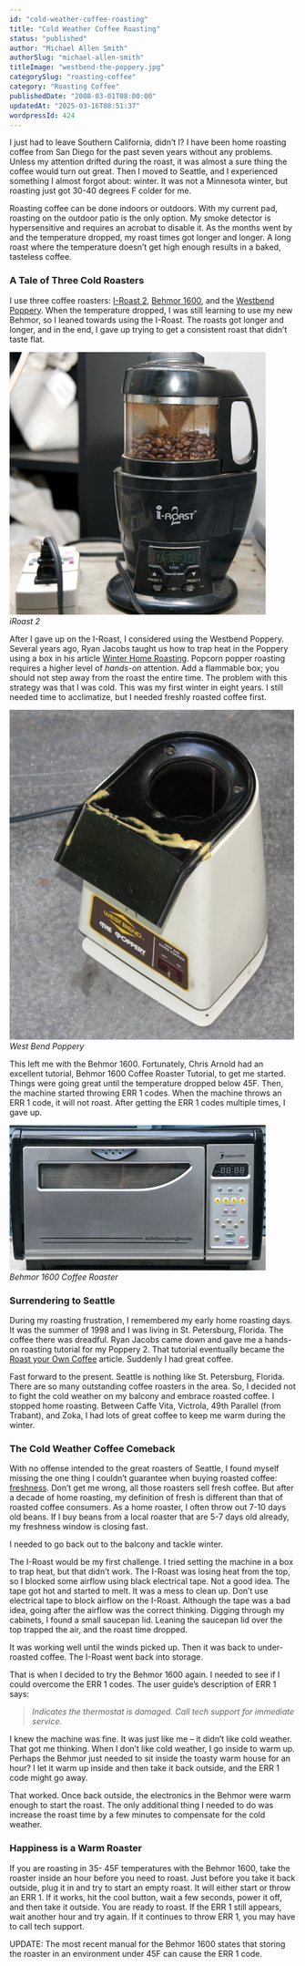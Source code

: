 ```yaml
---
id: "cold-weather-coffee-roasting"
title: "Cold Weather Coffee Roasting"
status: "published"
author: "Michael Allen Smith"
authorSlug: "michael-allen-smith"
titleImage: "westbend-the-poppery.jpg"
categorySlug: "roasting-coffee"
category: "Roasting Coffee"
publishedDate: "2008-03-01T08:00:00"
updatedAt: "2025-03-16T08:51:37"
wordpressId: 424
---
```


I just had to leave Southern California, didn’t I? I have been home roasting coffee from San Diego for the past seven years without any problems. Unless my attention drifted during the roast, it was almost a sure thing the coffee would turn out great. Then I moved to Seattle, and I experienced something I almost forgot about: winter. It was not a Minnesota winter, but roasting just got 30-40 degrees F colder for me.

Roasting coffee can be done indoors or outdoors. With my current pad, roasting on the outdoor patio is the only option. My smoke detector is hypersensitive and requires an acrobat to disable it. As the months went by and the temperature dropped, my roast times got longer and longer. A long roast where the temperature doesn’t get high enough results in a baked, tasteless coffee.

### A Tale of Three Cold Roasters

I use three coffee roasters: [I-Roast 2](http://ineedcoffee.com/roasting-coffee-in-a-popcorn-popper/), [Behmor 1600](http://ineedcoffee.com/behmor-1600-coffee-roaster-tutorial/), and the [Westbend Poppery](http://ineedcoffee.com/roasting-coffee-in-a-popcorn-popper/). When the temperature dropped, I was still learning to use my new Behmor, so I leaned towards using the I-Roast. The roasts got longer and longer, and in the end, I gave up trying to get a consistent roast that didn’t taste flat.

![iRoast2](roast41.jpg)  
*iRoast 2*

After I gave up on the I-Roast, I considered using the Westbend Poppery. Several years ago, Ryan Jacobs taught us how to trap heat in the Poppery using a box in his article [Winter Home Roasting](http://ineedcoffee.com/cold-weather-coffee-roasting/). Popcorn popper roasting requires a higher level of *hands-on* attention. Add a flammable box; you should not step away from the roast the entire time. The problem with this strategy was that I was cold. This was my first winter in eight years. I still needed time to acclimatize, but I needed freshly roasted coffee first.

![Westbend Poppery](westbend-the-poppery.jpg)  
*West Bend Poppery*

This left me with the Behmor 1600. Fortunately, Chris Arnold had an excellent tutorial, Behmor 1600 Coffee Roaster Tutorial, to get me started. Things were going great until the temperature dropped below 45F. Then, the machine started throwing ERR 1 codes. When the machine throws an ERR 1 code, it will not roast. After getting the ERR 1 codes multiple times, I gave up.

![behmor 1600](behmor1.jpg)  
*Behmor 1600 Coffee Roaster*

### Surrendering to Seattle

During my roasting frustration, I remembered my early home roasting days. It was the summer of 1998 and I was living in St. Petersburg, Florida. The coffee there was dreadful. Ryan Jacobs came down and gave me a hands-on roasting tutorial for my Poppery 2. That tutorial eventually became the [Roast your Own Coffee](http://ineedcoffee.com/roast-your-own-coffee/) article. Suddenly I had great coffee.

Fast forward to the present. Seattle is nothing like St. Petersburg, Florida. There are so many outstanding coffee roasters in the area. So, I decided not to fight the cold weather on my balcony and embrace roasted coffee. I stopped home roasting. Between Caffe Vita, Victrola, 49th Parallel (from Trabant), and Zoka, I had lots of great coffee to keep me warm during the winter.

### The Cold Weather Coffee Comeback

With no offense intended to the great roasters of Seattle, I found myself missing the one thing I couldn’t guarantee when buying roasted coffee: [freshness](http://ineedcoffee.com/why-home-roast/). Don’t get me wrong, all those roasters sell fresh coffee. But after a decade of home roasting, my definition of fresh is different than that of roasted coffee consumers. As a home roaster, I often throw out 7-10 days old beans. If I buy beans from a local roaster that are 5-7 days old already, my freshness window is closing fast.

I needed to go back out to the balcony and tackle winter.

The I-Roast would be my first challenge. I tried setting the machine in a box to trap heat, but that didn’t work. The I-Roast was losing heat from the top, so I blocked some airflow using black electrical tape. Not a good idea. The tape got hot and started to melt. It was a mess to clean up. Don’t use electrical tape to block airflow on the I-Roast. Although the tape was a bad idea, going after the airflow was the correct thinking. Digging through my cabinets, I found a small saucepan lid. Leaning the saucepan lid over the top trapped the air, and the roast time dropped.

It was working well until the winds picked up. Then it was back to under-roasted coffee. The I-Roast went back into storage.

That is when I decided to try the Behmor 1600 again. I needed to see if I could overcome the ERR 1 codes. The user guide’s description of ERR 1 says:

> *Indicates the thermostat is damaged. Call tech support for immediate service.*

I knew the machine was fine. It was just like me – it didn’t like cold weather. That got me thinking. When I don’t like cold weather, I go inside to warm up. Perhaps the Behmor just needed to sit inside the toasty warm house for an hour? I let it warm up inside and then take it back outside, and the ERR 1 code might go away.

That worked. Once back outside, the electronics in the Behmor were warm enough to start the roast. The only additional thing I needed to do was increase the roast time by a few minutes to compensate for the cold weather.

### Happiness is a Warm Roaster

If you are roasting in 35- 45F temperatures with the Behmor 1600, take the roaster inside an hour before you need to roast. Just before you take it back outside, plug it in and try to start an empty roast. It will either start or throw an ERR 1. If it works, hit the cool button, wait a few seconds, power it off, and then take it outside. You are ready to roast. If the ERR 1 still appears, wait another hour and try again. If it continues to throw ERR 1, you may have to call tech support.

UPDATE: The most recent manual for the Behmor 1600 states that storing the roaster in an environment under 45F can cause the ERR 1 code.